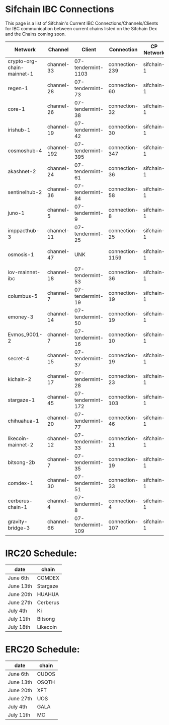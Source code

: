# Sifchain IBC Connections

This page is a list of Sifchain's Current IBC Connections/Channels/Clients for IBC communication between current chains listed on the Sifchain Dex and the Chains coming soon.

| Network | Channel | Client | Connection | CP Network | CP Channel | CP Client | CP Connection
| --- | --- | --- | --- | --- | --- | --- | --- |
| crypto-org-chain-mainnet-1 | channel-33 | 07-tendermint-1103 | connection-239 | sifchain-1 | channel-9 | 07-tendermint-20 | connection-10 |
| regen-1 | channel-28 | 07-tendermint-73 | connection-60 | sifchain-1 | channel-10 | 07-tendermint-31 | connection-13 |
| core-1 | channel-26 | 07-tendermint-38 | connection-32 | sifchain-1 | channel-7 | 07-tendermint-18 | connection-8 |
| irishub-1 | channel-19 | 07-tendermint-42 | connection-30 | sifchain-1 | channel-8 | 07-tendermint-19 | connection-9 |
| cosmoshub-4 | channel-192 | 07-tendermint-395 | connection-347 | sifchain-1 | channel-0 | 07-tendermint-0 | connection-0 |
| akashnet-2 | channel-24 | 07-tendermint-61 | connection-36 | sifchain-1 | channel-2 | 07-tendermint-11 | connection-2 |
| sentinelhub-2 | channel-36 | 07-tendermint-84 | connection-58 | sifchain-1 | channel-1 | 07-tendermint-9 | connection-1 |
| juno-1 | channel-5 | 07-tendermint-9 | connection-8 | sifchain-1 | channel-14 | 07-tendermint-37 | connection-17 |
| imppacthub-3 | channel-11 | 07-tendermint-25 | connection-25 | sifchain-1 | channel-15 | 07-tendermint-39 | connection-18 |
| osmosis-1 | channel-47 | UNK | connection-1159 | sifchain-1 | channel-17 | 07-tendermint-41 | connection-20 |
| iov-mainnet-ibc | channel-18 | 07-tendermint-53 | connection-36 | sifchain-1 | channel-54 | 07-tendermint-107 | connection-68 |
| columbus-5 | channel-7 | 07-tendermint-19 | connection-19 | sifchain-1 | channel-18 | 07-tendermint-42 | connection-21 |
| emoney-3 | channel-14 | 07-tendermint-50 | connection-19 | sifchain-1 | channel-19 | 07-tendermint-43 | connection-22 |
| Evmos_9001-2 | channel-7 | 07-tendermint-16 | connection-10 | sifchain-1 | channel-55 | 07-tendermint-112 | connection-69 |
| secret-4 | channel-15 | 07-tendermint-37 | connection-19 | sifchain-1 | channel-65 | 07-tendermint-171 | connection-98 |
| kichain-2 | channel-17 | 07-tendermint-28 | connection-23 | sifchain-1 | channel-56 | 07-tendermint-113 | connection-70 |
| stargaze-1 | channel-45 | 07-tendermint-172 | connection-103 | sifchain-1 | channel-71 | 07-tendermint-181 | connection-104 |
| chihuahua-1 | channel-20 | 07-tendermint-77 | connection-46 | sifchain-1 | channel-58 | 07-tendermint-118 | connection-73 |
| likecoin-mainnet-2 | channel-12 | 07-tendermint-33 | connection-21 | sifchain-1 | channel-59 | 07-tendermint-121 | connection-74 |
| bitsong-2b | channel-7 | 07-tendermint-35 | connection-19 | sifchain-1 | channel-62 | 07-tendermint-143 | connection-90 |
| comdex-1 | channel-30 | 07-tendermint-51 | connection-33 | sifchain-1 | channel-72 | 07-tendermint-182 | connection-105 |
| cerberus-chain-1 | channel-4 | 07-tendermint-8 | connection-4 | sifchain-1 | channel-63 | 07-tendermint-145 | connection-92 |
| gravity-bridge-3 | channel-66 | 07-tendermint-109 | connection-107 | sifchain-1 | channel-60 | 07-tendermint-122 | connection-75 |



# IRC20 Schedule:
| date | chain |
| --- | --- |
| June 6th | COMDEX |
| June 13th | Stargaze |
| June 20th | HUAHUA |
| June 27th | Cerberus |
| July 4th | Ki |
| July 11th | Bitsong |
| July 18th | Likecoin |



# ERC20 Schedule:
| date | chain |
| --- | --- |
| June 6th | CUDOS |
| June 13th | OSQTH |
| June 20th | XFT |
| June 27th | UOS |
| July 4th | GALA |
| July 11th | MC |
